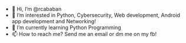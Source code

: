 - 👋 Hi, I’m @rcababan
- 👀 I’m interested in Python, Cybersecurity, Web development, Android app development and Networking!
- 🌱 I’m currently learning Python Programming
- 📫 How to reach me? Send me an email or dm me on my fb!

<!---
rcababan/rcababan is a ✨ special ✨ repository because its `README.md` (this file) appears on your GitHub profile.
You can click the Preview link to take a look at your changes.
--->
